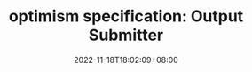 ---
title: "optimism specification: Output Submitter"
description: optimism 源码分析：L2 Output Submitter"
slug: op-l2-output-submitter
date: 2022-11-18T18:02:09+08:00
image:
math:
license:
hidden: false
comments: true
draft: false
tag:
    - ethereum
    - optimism
    - bedrock
---